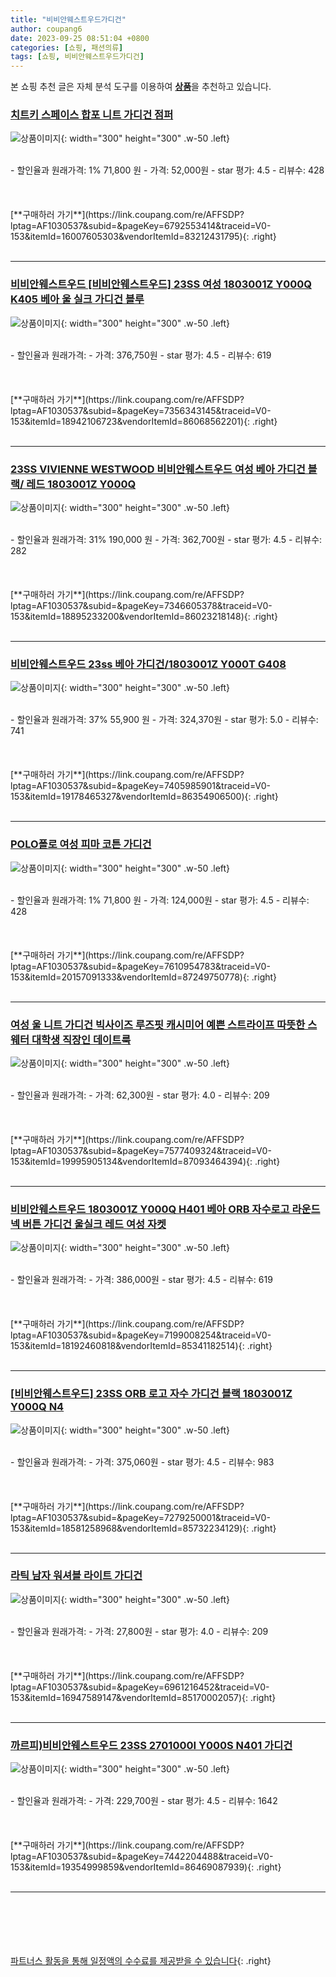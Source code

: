```yaml
---
title: "비비안웨스트우드가디건"
author: coupang6
date: 2023-09-25 08:51:04 +0800
categories: [쇼핑, 패션의류]
tags: [쇼핑, 비비안웨스트우드가디건]
---
```


본 쇼핑 추천 글은 자체 분석 도구를 이용하여 [**상품**](https://link.coupang.com/a/bao1ui)을 추천하고 있습니다.

### [치트키 스페이스 합포 니트 가디건 점퍼](https://link.coupang.com/re/AFFSDP?lptag=AF1030537&subid=&pageKey=6792553414&traceid=V0-153&itemId=16007605303&vendorItemId=83212431795)

![상품이미지](https://thumbnail10.coupangcdn.com/thumbnails/remote/230x230ex/image/vendor_inventory/0916/7045703b046d7c64ed99acc8c083b5ab9b51be0832fd2ad08dbe82a80221.jpg){: width="300" height="300" .w-50 .left}


<br>
- 할인율과 원래가격: 1%  71,800   원
- 가격: 52,000원
- star 평가: 4.5
- 리뷰수: 428
<br>
<br>
<br>
<br>
[**구매하러 가기**](https://link.coupang.com/re/AFFSDP?lptag=AF1030537&subid=&pageKey=6792553414&traceid=V0-153&itemId=16007605303&vendorItemId=83212431795){: .right}
<br>
<br>

---

### [비비안웨스트우드 [비비안웨스트우드] 23SS 여성 1803001Z Y000Q K405 베아 울 실크 가디건 블루](https://link.coupang.com/re/AFFSDP?lptag=AF1030537&subid=&pageKey=7356343145&traceid=V0-153&itemId=18942106723&vendorItemId=86068562201)

![상품이미지](https://thumbnail10.coupangcdn.com/thumbnails/remote/230x230ex/image/vendor_inventory/b0ce/8c4a9f0c26e6446e8ec52e58b9bf9b0507194862432f78b07d64ef0cbd82.jpg){: width="300" height="300" .w-50 .left}


<br>
- 할인율과 원래가격: 
- 가격: 376,750원
- star 평가: 4.5
- 리뷰수: 619
<br>
<br>
<br>
<br>
[**구매하러 가기**](https://link.coupang.com/re/AFFSDP?lptag=AF1030537&subid=&pageKey=7356343145&traceid=V0-153&itemId=18942106723&vendorItemId=86068562201){: .right}
<br>
<br>

---

### [23SS VIVIENNE WESTWOOD 비비안웨스트우드 여성 베아 가디건 블랙/ 레드 1803001Z Y000Q](https://link.coupang.com/re/AFFSDP?lptag=AF1030537&subid=&pageKey=7346605378&traceid=V0-153&itemId=18895233200&vendorItemId=86023218148)

![상품이미지](https://thumbnail9.coupangcdn.com/thumbnails/remote/230x230ex/image/vendor_inventory/b36e/3f586ef05922c7a449f4a3070792203ad0b02746e4170dc3bd902270ee05.jpg){: width="300" height="300" .w-50 .left}


<br>
- 할인율과 원래가격: 31%  190,000   원
- 가격: 362,700원
- star 평가: 4.5
- 리뷰수: 282
<br>
<br>
<br>
<br>
[**구매하러 가기**](https://link.coupang.com/re/AFFSDP?lptag=AF1030537&subid=&pageKey=7346605378&traceid=V0-153&itemId=18895233200&vendorItemId=86023218148){: .right}
<br>
<br>

---

### [비비안웨스트우드 23ss 베아 가디건/1803001Z Y000T G408](https://link.coupang.com/re/AFFSDP?lptag=AF1030537&subid=&pageKey=7405985901&traceid=V0-153&itemId=19178465327&vendorItemId=86354906500)

![상품이미지](https://thumbnail8.coupangcdn.com/thumbnails/remote/230x230ex/image/vendor_inventory/3a2a/38ecfbb67884f259bc3ac27a0ed3834103332118cb862b3dc40fa2e816b7.jpg){: width="300" height="300" .w-50 .left}


<br>
- 할인율과 원래가격: 37%  55,900   원
- 가격: 324,370원
- star 평가: 5.0
- 리뷰수: 741
<br>
<br>
<br>
<br>
[**구매하러 가기**](https://link.coupang.com/re/AFFSDP?lptag=AF1030537&subid=&pageKey=7405985901&traceid=V0-153&itemId=19178465327&vendorItemId=86354906500){: .right}
<br>
<br>

---

### [POLO폴로 여성 피마 코튼 가디건](https://link.coupang.com/re/AFFSDP?lptag=AF1030537&subid=&pageKey=7610954783&traceid=V0-153&itemId=20157091333&vendorItemId=87249750778)

![상품이미지](https://thumbnail8.coupangcdn.com/thumbnails/remote/230x230ex/image/vendor_inventory/a632/20dc9b53af7e098001ebaea8dea1e60ed4a4746a9edd90a1addf2ff5af7d.jpg){: width="300" height="300" .w-50 .left}


<br>
- 할인율과 원래가격: 1%  71,800   원
- 가격: 124,000원
- star 평가: 4.5
- 리뷰수: 428
<br>
<br>
<br>
<br>
[**구매하러 가기**](https://link.coupang.com/re/AFFSDP?lptag=AF1030537&subid=&pageKey=7610954783&traceid=V0-153&itemId=20157091333&vendorItemId=87249750778){: .right}
<br>
<br>

---

### [여성 울 니트 가디건 빅사이즈 루즈핏 캐시미어 예쁜 스트라이프 따뜻한 스웨터 대학생 직장인 데이트룩](https://link.coupang.com/re/AFFSDP?lptag=AF1030537&subid=&pageKey=7577409324&traceid=V0-153&itemId=19995905134&vendorItemId=87093464394)

![상품이미지](https://thumbnail8.coupangcdn.com/thumbnails/remote/230x230ex/image/vendor_inventory/c168/eaa9c8592d9d63f9ac6580de9aac0bed6dbf6ef0c5af24d1f88b3e31f8fc.jpg){: width="300" height="300" .w-50 .left}


<br>
- 할인율과 원래가격: 
- 가격: 62,300원
- star 평가: 4.0
- 리뷰수: 209
<br>
<br>
<br>
<br>
[**구매하러 가기**](https://link.coupang.com/re/AFFSDP?lptag=AF1030537&subid=&pageKey=7577409324&traceid=V0-153&itemId=19995905134&vendorItemId=87093464394){: .right}
<br>
<br>

---

### [비비안웨스트우드 1803001Z Y000Q H401 베아 ORB 자수로고 라운드넥 버튼 가디건 울실크 레드 여성 자켓](https://link.coupang.com/re/AFFSDP?lptag=AF1030537&subid=&pageKey=7199008254&traceid=V0-153&itemId=18192460818&vendorItemId=85341182514)

![상품이미지](https://thumbnail7.coupangcdn.com/thumbnails/remote/230x230ex/image/vendor_inventory/fd4b/c35d16cbc280d83bce97a82e647dc5686f0d2619e3041f25b905ece9ed7c.jpg){: width="300" height="300" .w-50 .left}


<br>
- 할인율과 원래가격: 
- 가격: 386,000원
- star 평가: 4.5
- 리뷰수: 619
<br>
<br>
<br>
<br>
[**구매하러 가기**](https://link.coupang.com/re/AFFSDP?lptag=AF1030537&subid=&pageKey=7199008254&traceid=V0-153&itemId=18192460818&vendorItemId=85341182514){: .right}
<br>
<br>

---

### [[비비안웨스트우드] 23SS ORB 로고 자수 가디건 블랙 1803001Z Y000Q N4](https://link.coupang.com/re/AFFSDP?lptag=AF1030537&subid=&pageKey=7279250001&traceid=V0-153&itemId=18581258968&vendorItemId=85732234129)

![상품이미지](https://thumbnail10.coupangcdn.com/thumbnails/remote/230x230ex/image/vendor_inventory/6753/6266236dcf62e688bcb3c8d1645370c6b339b751091e2ba4206c162c85d1.jpg){: width="300" height="300" .w-50 .left}


<br>
- 할인율과 원래가격: 
- 가격: 375,060원
- star 평가: 4.5
- 리뷰수: 983
<br>
<br>
<br>
<br>
[**구매하러 가기**](https://link.coupang.com/re/AFFSDP?lptag=AF1030537&subid=&pageKey=7279250001&traceid=V0-153&itemId=18581258968&vendorItemId=85732234129){: .right}
<br>
<br>

---

### [라틱 남자 워셔블 라이트 가디건](https://link.coupang.com/re/AFFSDP?lptag=AF1030537&subid=&pageKey=6961216452&traceid=V0-153&itemId=16947589147&vendorItemId=85170002057)

![상품이미지](https://thumbnail10.coupangcdn.com/thumbnails/remote/230x230ex/image/vendor_inventory/8f9b/71310d4195e0b5105fb443bf1c3e9dec2936f0cdb3383e955b384c28307a.jpg){: width="300" height="300" .w-50 .left}


<br>
- 할인율과 원래가격: 
- 가격: 27,800원
- star 평가: 4.0
- 리뷰수: 209
<br>
<br>
<br>
<br>
[**구매하러 가기**](https://link.coupang.com/re/AFFSDP?lptag=AF1030537&subid=&pageKey=6961216452&traceid=V0-153&itemId=16947589147&vendorItemId=85170002057){: .right}
<br>
<br>

---

### [까르피)비비안웨스트우드 23SS 2701000I Y000S N401 가디건](https://link.coupang.com/re/AFFSDP?lptag=AF1030537&subid=&pageKey=7442204488&traceid=V0-153&itemId=19354999859&vendorItemId=86469087939)

![상품이미지](https://thumbnail9.coupangcdn.com/thumbnails/remote/230x230ex/image/vendor_inventory/88d5/742efa7940497b1c4fd801614aec597e32ff5748b17a7eb6118783c6f8de.jpg){: width="300" height="300" .w-50 .left}


<br>
- 할인율과 원래가격: 
- 가격: 229,700원
- star 평가: 4.5
- 리뷰수: 1642
<br>
<br>
<br>
<br>
[**구매하러 가기**](https://link.coupang.com/re/AFFSDP?lptag=AF1030537&subid=&pageKey=7442204488&traceid=V0-153&itemId=19354999859&vendorItemId=86469087939){: .right}
<br>
<br>

---
<br><br><br><br><br> [파트너스 활동을 통해 일정액의 수수료를 제공받을 수 있습니다](https://link.coupang.com/a/bao1ui){: .right}